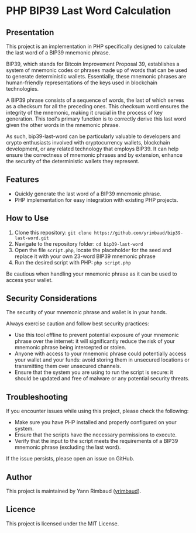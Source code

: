 # PHP BIP39 Last Word Calculation

## Presentation

This project is an implementation in PHP specifically designed to calculate the last word of a BIP39 mnemonic phrase.

BIP39, which stands for Bitcoin Improvement Proposal 39, establishes a system of mnemonic codes or phrases made up of words that can be used to generate deterministic wallets. Essentially, these mnemonic phrases are human-friendly representations of the keys used in blockchain technologies.

A BIP39 phrase consists of a sequence of words, the last of which serves as a checksum for all the preceding ones. This checksum word ensures the integrity of the mnemonic, making it crucial in the process of key generation. This tool's primary function is to correctly derive this last word given the other words in the mnemonic phrase.

As such, bip39-last-word can be particularly valuable to developers and crypto enthusiasts involved with cryptocurrency wallets, blockchain development, or any related technology that employs BIP39. It can help ensure the correctness of mnemonic phrases and by extension, enhance the security of the deterministic wallets they represent.

## Features

- Quickly generate the last word of a BIP39 mnemonic phrase.
- PHP implementation for easy integration with existing PHP projects.

## How to Use

1. Clone this repository: `git clone https://github.com/yrimbaud/bip39-last-word.git`
2. Navigate to the repository folder: `cd bip39-last-word`
3. Open the file `script.php`, locate the placeholder for the seed and replace it with your own 23-word BIP39 mnemonic phrase
4. Run the desired script with PHP: `php script.php`

Be cautious when handling your mnemonic phrase as it can be used to access your wallet.

## Security Considerations

The security of your mnemonic phrase and wallet is in your hands.

Always exercise caution and follow best security practices:
- Use this tool offline to prevent potential exposure of your mnemonic phrase over the internet: it will significantly reduce the risk of your mnemonic phrase being intercepted or stolen.
- Anyone with access to your mnemonic phrase could potentially access your wallet and your funds: avoid storing them in unsecured locations or transmitting them over unsecured channels.
- Ensure that the system you are using to run the script is secure: it should be updated and free of malware or any potential security threats.

## Troubleshooting

If you encounter issues while using this project, please check the following:
- Make sure you have PHP installed and properly configured on your system.
- Ensure that the scripts have the necessary permissions to execute.
- Verify that the input to the script meets the requirements of a BIP39 mnemonic phrase (excluding the last word).

If the issue persists, please open an issue on GitHub.

## Author

This project is maintained by Yann Rimbaud ([yrimbaud](https://github.com/yrimbaud)).

## Licence

This project is licensed under the MIT License.
